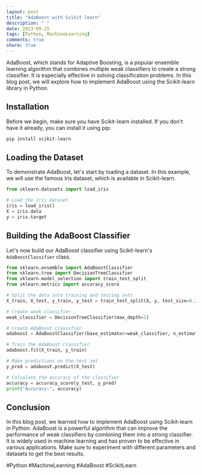 ```yaml
---
layout: post
title: "AdaBoost with Scikit-learn"
description: " "
date: 2023-09-25
tags: [Python, MachineLearning]
comments: true
share: true
---
```


AdaBoost, which stands for Adaptive Boosting, is a popular ensemble learning algorithm that combines multiple weak classifiers to create a strong classifier. It is especially effective in solving classification problems. In this blog post, we will explore how to implement AdaBoost using the Scikit-learn library in Python.

## Installation

Before we begin, make sure you have Scikit-learn installed. If you don't have it already, you can install it using pip:

```python
pip install scikit-learn
```

## Loading the Dataset

To demonstrate AdaBoost, let's start by loading a dataset. In this example, we will use the famous Iris dataset, which is available in Scikit-learn.

```python
from sklearn.datasets import load_iris

# Load the Iris dataset
iris = load_iris()
X = iris.data
y = iris.target
```

## Building the AdaBoost Classifier

Let's now build our AdaBoost classifier using Scikit-learn's `AdaBoostClassifier` class.

```python
from sklearn.ensemble import AdaBoostClassifier
from sklearn.tree import DecisionTreeClassifier
from sklearn.model_selection import train_test_split
from sklearn.metrics import accuracy_score

# Split the data into training and testing sets
X_train, X_test, y_train, y_test = train_test_split(X, y, test_size=0.2, random_state=42)

# Create weak classifier
weak_classifier = DecisionTreeClassifier(max_depth=1)

# Create AdaBoost classifier
adaboost = AdaBoostClassifier(base_estimator=weak_classifier, n_estimators=100)

# Train the AdaBoost classifier
adaboost.fit(X_train, y_train)

# Make predictions on the test set
y_pred = adaboost.predict(X_test)

# Calculate the accuracy of the classifier
accuracy = accuracy_score(y_test, y_pred)
print("Accuracy:", accuracy)
```

## Conclusion

In this blog post, we learned how to implement AdaBoost using Scikit-learn in Python. AdaBoost is a powerful algorithm that can improve the performance of weak classifiers by combining them into a strong classifier. It is widely used in machine learning and has proven to be effective in various applications. Make sure to experiment with different parameters and datasets to get the best results.

#Python #MachineLearning #AdaBoost #ScikitLearn